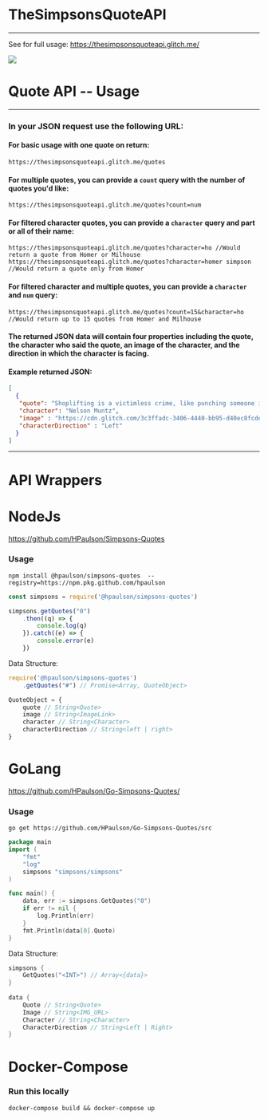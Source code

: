 # TheSimpsonsQuoteAPI
--------------
See for full usage: https://thesimpsonsquoteapi.glitch.me/

![](https://cdn.glitch.com/3c3ffadc-3406-4440-bb95-d40ec8fcde72%2Fsimpsons.PNG?1497481539770)

# Quote API -- Usage
-------------
### In your JSON request use the following URL:


#### For basic usage with one quote on return:
```
https://thesimpsonsquoteapi.glitch.me/quotes
```

#### For multiple quotes, you can provide a `count` query with the number of quotes you'd like:
```
https://thesimpsonsquoteapi.glitch.me/quotes?count=num
```

#### For filtered character quotes, you can provide a `character` query and part or all of their name:
```
https://thesimpsonsquoteapi.glitch.me/quotes?character=ho //Would return a quote from Homer or Milhouse
https://thesimpsonsquoteapi.glitch.me/quotes?character=homer simpson //Would return a quote only from Homer
```

#### For filtered character and multiple quotes, you can provide a `character` and `num` query:
```
https://thesimpsonsquoteapi.glitch.me/quotes?count=15&character=ho //Would return up to 15 quotes from Homer and Milhouse
```

#### The returned JSON data will contain four properties including the quote, the character who said the quote, an image of the character, and the direction in which the character is facing.
#### Example returned JSON: 
```json
[
  {
   "quote": "Shoplifting is a victimless crime, like punching someone in the dark.",
   "character": "Nelson Muntz",
   "image" : "https://cdn.glitch.com/3c3ffadc-3406-4440-bb95-d40ec8fcde72%2FNelsonMuntz.png?1497567511185",
   "characterDirection" : "Left"
  }
]
```
-------------
# API Wrappers

# NodeJs
https://github.com/HPaulson/Simpsons-Quotes
### Usage

`npm install @hpaulson/simpsons-quotes  --registry=https://npm.pkg.github.com/hpaulson`

```js
const simpsons = require('@hpaulson/simpsons-quotes')

simpsons.getQuotes("0")
    .then((q) => {
        console.log(q)
    }).catch((e) => {
        console.error(e)
    })

```
Data Structure:

```js
require('@hpaulson/simpsons-quotes')
    .getQuotes("#") // Promise<Array, QuoteObject>

QuoteObject = {
    quote // String<Quote>
    image // String<ImageLink>
    character // String<Character>
    characterDirection // String<left | right>
}
```

# GoLang
https://github.com/HPaulson/Go-Simpsons-Quotes/
### Usage

`go get https://github.com/HPaulson/Go-Simpsons-Quotes/src`

```go
package main
import (
	"fmt"
	"log"
	simpsons "simpsons/simpsons"
)

func main() {
	data, err := simpsons.GetQuotes("0")
	if err != nil {
		log.Println(err)
	}
	fmt.Println(data[0].Quote)
}
```
Data Structure:

```go
simpsons {
	GetQuotes("<INT>") // Array<{data}>
}
	
data {
	Quote // String<Quote>
	Image // String<IMG_URL>
	Character // String<Character>
	CharacterDirection // String<Left | Right>
}
```
# Docker-Compose
### Run this locally

```
docker-compose build && docker-compose up
```
